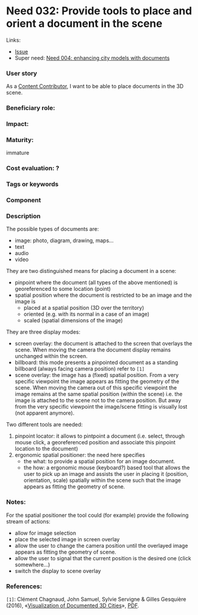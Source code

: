 
# Need 032: Provide tools to place and orient a document in the scene

Links:
 * [Issue](https://github.com/MEPP-team/RICT/issues/45)
 * Super need: [Need 004: enhancing city models with documents](Need004.md)

### User story
As a [Content Contributor](Roles.md#content-contributor), I want to be able to place documents in the 3D scene.

### Beneficiary role: 

### Impact: 


### Maturity: 
immature

### Cost evaluation: ?

### Tags or keywords

### Component


### Description
The possible types of documents are:
 - image: photo, diagram, drawing, maps...
 - text
 - audio
 - video
 
 They are two distinguished means for placing a document in a scene:
  - pinpoint where the document (all types of the above mentioned) is georeferenced to some location (point) 
  - spatial position where the document is restricted to be an image and the image is 
     - placed at a spatial position (3D over the territory)
     - oriented (e.g. with its normal in a case of an image)
     - scaled (spatial dimensions of the image)
 
 They are three display modes:
   - screen overlay: the document is attached to the screen that overlays the scene. When moving the camera the document display remains unchanged within the screen.
   - billboard: this mode presents a pinpointed document as a standing billboard (always facing camera position) refer to `[1]`
   - scene overlay: the image has a (fixed) spatial position. From a very specific viewpoint the image appears as fitting the geometry of the scene. When moving the camera out of this specific viewpoint the image remains at the same spatial position (within the scene) i.e. the image is attached to the scene not to the camera position. But away from the very specific viewpoint the image/scene fitting is visually lost (not apparent anymore).

Two different tools are needed:
 1. pinpoint locator: it allows to pintpoint a document (i.e. select, through mouse click, a georeferenced position and associate this pinpoint location to the document)
 2. ergonomic spatial positioner: the need here specifies 
    - the what: to provide a spatial position for an image document.
    - the how: a ergonomic mouse (keyboard?) based tool that allows the user to pick up an image and assists the user in placing it (position, orientation, scale) spatially within the scene such that the image appears as fitting the geometry of scene.

### Notes:
For the spatial positioner the tool could (for example) provide the following stream of actions:
 - allow for image selection
 - place the selected image in screen overlay
 - allow the user to change the camera position until the overlayed image appears as fitting the geometry of scene.
 - allow the user to signal that the current position is the desired one (click somewhere...)
 - switch the display to scene overlay 
 
### References:
`[1]`: Clément Chagnaud, John Samuel, Sylvie Servigne & Gilles Gesquière (2016), «[Visualization of Documented 3D Cities](https://hal.archives-ouvertes.fr/hal-01386601)», [PDF](https://www.researchgate.net/publication/313376189_Visualization_of_Documented_3D_Cities).
